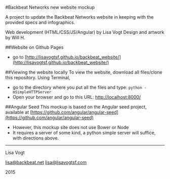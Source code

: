 #Backbeat Networks new website mockup

A project to update the Backbeat Networks website in keeping with the provided specs and infographics.

Web development (HTML/CSS/JS/Angular) by Lisa Vogt
Design and artwork by Will H.

##Website on Github Pages
* go to [http://lisavogtsf.github.io/backbeat_website/](http://lisavogtsf.github.io/backbeat_website/)

##Viewing the website locally
To view the website, download all files/clone this repository.
Using Terminal, 

* go to the directory where you put all the files and type: `python -mSimpleHTTPServer`  
* Open your browser and go to this URL:
	[http://localhost:8000/](http://localhost:8000/)

##Angular Seed
This mockup is based on the Angular seed project, available at [https://github.com/angular/angular-seed](https://github.com/angular/angular-seed)

* However, this mockup site does not use Bower or Node
* It requires a server of some kind, a python simple server will suffice, with directions above. 

---

Lisa Vogt

lisa@backbeat.net
lisa@lisavogtsf.com

2015
